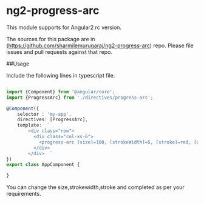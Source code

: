 ng2-progress-arc
=========

This module supports for Angular2 rc version.

The sources for this package are in (https://github.com/sharmilemurugaraj/ng2-progress-arc) repo. Please file issues and pull requests against that repo.

##Usage

Include the following lines in typescript file.
```typescript

import {Component} from '@angular/core';
import {ProgressArc} from './directives/progress-arc';

@Component({
    selector : 'my-app',
    directives: [ProgressArc],
    template:  `
        <div class="row">
          <div class="col-xs-6">
            <progress-arc [size]=100, [strokeWidth]=5, [stroke]=red, [complete]=0.8></progress-arc>
          </div>
        </div>  `
})
export class AppComponent {

}
```
You can change the size,strokewidth,stroke and completed as per your requirements.





